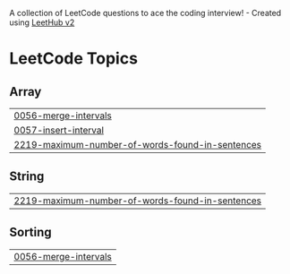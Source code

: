 A collection of LeetCode questions to ace the coding interview! - Created using [LeetHub v2](https://github.com/arunbhardwaj/LeetHub-2.0)
<!---LeetCode Topics Start-->
# LeetCode Topics
## Array
|  |
| ------- |
| [0056-merge-intervals](https://github.com/priyanshurai007/MUST-Revise-DSA/tree/master/0056-merge-intervals) |
| [0057-insert-interval](https://github.com/priyanshurai007/MUST-Revise-DSA/tree/master/0057-insert-interval) |
| [2219-maximum-number-of-words-found-in-sentences](https://github.com/priyanshurai007/MUST-Revise-DSA/tree/master/2219-maximum-number-of-words-found-in-sentences) |
## String
|  |
| ------- |
| [2219-maximum-number-of-words-found-in-sentences](https://github.com/priyanshurai007/MUST-Revise-DSA/tree/master/2219-maximum-number-of-words-found-in-sentences) |
## Sorting
|  |
| ------- |
| [0056-merge-intervals](https://github.com/priyanshurai007/MUST-Revise-DSA/tree/master/0056-merge-intervals) |
<!---LeetCode Topics End-->